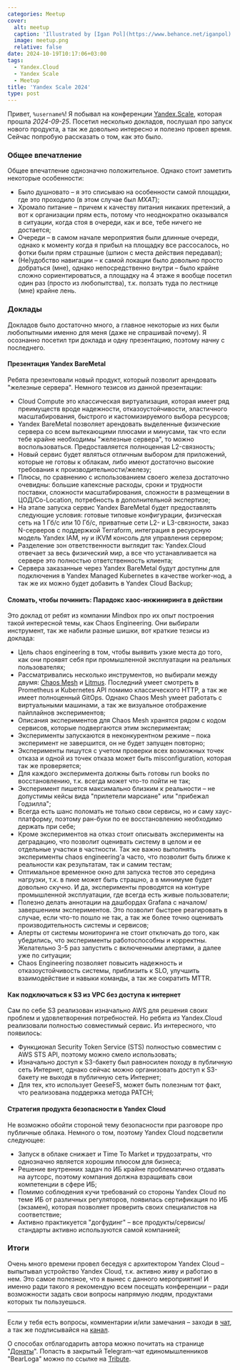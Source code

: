 ```yaml
---
categories: Meetup
cover:
  alt: meetup
  caption: 'Illustrated by [Igan Pol](https://www.behance.net/iganpol)'
  image: meetup.png
  relative: false
date: 2024-10-19T10:17:06+03:00
tags:
  - Yandex.Cloud
  - Yandex Scale
  - Meetup
title: 'Yandex Scale 2024'
type: post
---
```


Привет, `%username%`! Я побывал на конференции [Yandex.Scale](https://scale.yandex.cloud/), которая прошла *2024-09-25*. Посетил несколько докладов, послушал про запуск нового продукта, а так же довольно интересно и полезно провел время. Сейчас попробую рассказать о том, как это было.

### Общее впечатление

Общее впечатление однозначно положительное. Однако стоит заметить некоторые особенности:

- Было душновато – я это списываю на особенности самой площадки, где это проходило (в этом случае был *МХАТ*);
- Хромало питание – причем к качеству питания никаких претензий, а вот к организации прям есть, потому что неоднократно оказывался в ситуации, когда стоя в очереди, как и все, тебе ничего не достается;
- Очереди – в самом начале мероприятия были длинные очереди, однако к моменту когда я прибыл на площадку все рассосалось, но фотки были прям страшные (шпион с места действия передавал);
- (Не)удобство навигации – к самой локации было довольно просто добраться (мне), однако непосредственно внутри – было крайне сложно сориентироваться, а площадку на 4 этаже я вообще посетил один раз (просто из любопытства), т.к. ползать туда по лестнице (мне) крайне лень.

### Доклады

Докладов было достаточно много, а главное некоторые из них были любопытными именно для меня (даже не спрашивай почему). Я осознанно посетил три доклада и одну презентацию, поэтому начну с последнего.

#### Презентация Yandex BareMetal

Ребята презентовали новый продукт, который позволит арендовать "железные сервера". Немного тезисов из данной презентации:

- Cloud Compute это классическая виртуализация, которая имеет ряд преимуществ вроде надежности, отказоустойчивости, эластичного масштабирования, быстрого и кастомизируемого выбора ресурсов;
- Yandex BareMetal позволяет арендовать выделенные физические сервера со всем вытекающими плюсами и минусами, так что если тебе крайне необходимы "железные сервера", то можно воспользоваться. Предоставляется полноценная L2-связность;
- Новый сервис будет являться отличным выбором для приложений, которые не готовы к облакам, либо имеют достаточно высокие требования к производительности/железу;
- Плюсы, по сравнению с использованием своего железа достаточно очевидны: большие капексные расходы, сроки и трудности поставки, сложности масштабирования, сложности в размещении в ЦОД/Co-Location, потребность в дополнительной экспертизе;
- На этапе запуска сервис Yandex BareMetal будет предоставлять следующие условия: готовые типовые конфигурации, физическая сеть на 1 Гб/с или 10 Гб/с, приватные сети L2- и L3-связности, заказ N-серверов с поддержкой Terraform, интеграция в ресурсную модель Yandex IAM, ну и iKVM консоль для управления сервером;
- Разделение зон ответственности выглядит так: Yandex.Cloud отвечает за весь физический мир, а все что устанавливается на сервере это полностью ответственность клиента;
- Сервера заказанные через Yandex BareMetal будут доступны для подключения в Yandex Managed Kubernetes в качестве worker-нод, а так же их можно будет добавить в Yandex Cloud Backup;

#### Сломать, чтобы починить: Парадокс хаос-инжиниринга в действии

Это доклад от ребят из компании Mindbox про их опыт построения такой интересной темы, как Chaos Engineering. Они выбирали инструмент, так же набили разные шишки, вот краткие тезисы из доклада:

- Цель chaos engineering в том, чтобы выявить узкие места до того, как они проявят себя при промышленной эксплуатации на реальных пользователях;
- Рассматривались несколько инструментов, но выбирали между двумя: [Chaos Mesh](https://chaos-mesh.org) и [Litmus](https://litmuschaos.io). Последний умеет смотреть в Prometheus и Kubernetes API помимо классического HTTP, а так же имеет полноценный GitOps. Однако Chaos Mesh умеет работать с виртуальными машинами, а так же визуальное отображение пайплайнов экспериментов;
- Описания экспериментов для Chaos Mesh хранятся рядом с кодом сервисов, которые подвергаются этим экспериментам;
- Эксперименты запускаются в неконкурентном режиме – пока эксперимент не завершится, он не будет запущен повторно;
- Эксперименты пишутся с учетом проверки всех возможных точек отказа и одной из точек отказа может быть misconfiguration, которая так же проверяется;
- Для каждого эксперимента должны быть готовы run books по восстановлению, т.к. всегда может что-то пойти не так;
- Эксперимент пишется максимально близким к реальности – не допустимы кейсы вида "прилетели марсиане" или "прибежал Годзилла";
- Всегда есть шанс поломать не только свои сервисы, но и саму хаус-платформу, поэтому ран-буки по ее восстановлению необходимо держать при себе;
- Кроме экспериментов на отказ стоит описывать эксперименты на деградацию, что позволит оценивать систему в целом и ее отдельные участки в частности. Так же важно выполнять эксперименты chaos engineering'а часто, что позволит быть ближе к реальности как результатам, так и самим тестам;
- Оптимальное временное окно для запуска тестов это середина нагрузки, т.к. в пике может быть страшно, а в минимуме будет довольно скучно. И да, эксперименты проводятся на контуре промышленной эксплуатации, где всегда есть живые пользователи;
- Полезно делать аннотации на дашбордах Grafana с началом/завершением экспериментов. Это позволит быстрее реагировать в случае, если что-то пошло не так, а так же более точно оценивать производительность системы и сервисов;
- Алерты от системы мониторинга не стоит отключать до того, как убедились, что эксперименты работоспособны и корректны. Желательно 3-5 раз запустить с включенными алертами, а далее уже по ситуации;
- Chaos Engineering позволяет повысить надежность и отказоустойчивость системы, приблизить к SLO, улучшить взаимодействие и навыки команды, а так же сократить MTTR.

#### Как подключаться к S3 из VPC без доступа к интернет

Сам по себе S3 реализован изначально AWS для решения своих проблем и удовлетворения потребностей. Но ребята из Yandex.Cloud реализовали полностью совместимый сервис. Из интересного, что появилось:

- Функционал Security Token Service (STS) полностью совместим с AWS STS API, поэтому можно смело использовать;
- Изначально доступ к S3-бакету был равносилен походу в публичную сеть Интернет, однако сейчас можно организовать доступ к S3-бакету не выходя в публичную сеть Интернет;
- Для тех, кто использует GeeseFS, может быть полезным тот факт, что реализована поддержка метода PATCH;

#### Стратегия продукта безопасности в Yandex Cloud

Не возможно обойти стороной тему безопасности при разговоре про публичные облака. Немного о том, поэтому Yandex Cloud подсветили следующее:

- Запуск в облаке снижает и Time To Market и трудозатраты, что однозначно является хорошим плюсом для бизнеса;
- Решение внутренних задач по ИБ крайне проблематично отдавать на аутсорс, поэтому компания должна взращивать свои компетенции в сфере ИБ;
- Помимо соблюдения кучи требований со стороны Yandex Cloud по теме ИБ от различных регуляторов, появилась сертификация по ИБ (экзамен), которая позволяет проверить своих специалистов на соответствие;
- Активно практикуется "догфудинг" – все продукты/сервисы/стандарты активно используются самой компанией;

### Итоги

Очень много времени провел беседуя с архитектором Yandex Cloud – выпытывал устройство Yandex Cloud, т.к. активно живу и работаю в нем. Это самое полезное, что я вынес с данного мероприятия! И именно ради такого я рекомендую всем посещать конференции – ради возможности задать свои вопросы напрямую людям, продуктами которых ты пользуешься.

---

Если у тебя есть вопросы, комментарии и/или замечания – заходи в [чат](https://ttttt.me/jtprogru_chat), а так же подписывайся на [канал](https://ttttt.me/jtprogru_channel).

О способах отблагодарить автора можно почитать на странице "[Донаты](https://jtprog.ru/donations/)". Попасть в закрытый Telegram-чат единомышленников "BearLoga" можно по ссылке на [Tribute](https://web.tribute.tg/s/oRV).
